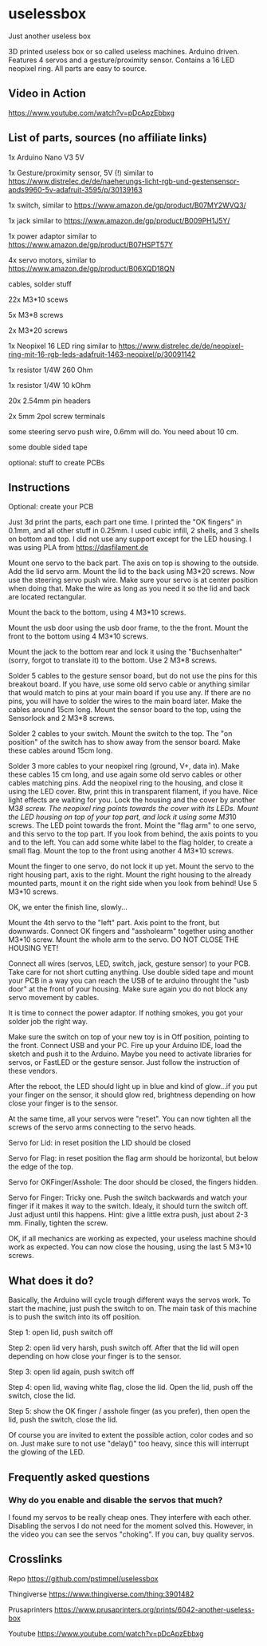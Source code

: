 # uselessbox
Just another useless box

3D printed useless box or so called useless machines. Arduino driven. Features 4 servos and a gesture/proximity sensor. Contains a 16 LED neopixel ring. All parts are easy to source. 

## Video in Action
https://www.youtube.com/watch?v=pDcApzEbbxg


## List of parts, sources (no affiliate links)
1x Arduino Nano V3 5V

1x Gesture/proximity sensor, 5V (!) similar to https://www.distrelec.de/de/naeherungs-licht-rgb-und-gestensensor-apds9960-5v-adafruit-3595/p/30139163

1x switch, similar to https://www.amazon.de/gp/product/B07MY2WVQ3/

1x jack similar to https://www.amazon.de/gp/product/B009PH1J5Y/

1x power adaptor similar to https://www.amazon.de/gp/product/B07HSPT57Y

4x servo motors, similar to https://www.amazon.de/gp/product/B06XQD18QN

cables, solder stuff

22x M3*10 scews

5x M3*8 screws

2x M3*20 screws

1x Neopixel 16 LED ring similar to https://www.distrelec.de/de/neopixel-ring-mit-16-rgb-leds-adafruit-1463-neopixel/p/30091142

1x resistor 1/4W 260 Ohm

1x resistor 1/4W 10 kOhm

20x 2.54mm pin headers

2x 5mm 2pol screw terminals

some steering servo push wire, 0.6mm will do. You need about 10 cm.

some double sided tape

optional: stuff to create PCBs


## Instructions
Optional: create your PCB

Just 3d print the parts, each part one time. I printed the "OK fingers" in 0.1mm, and all other stuff in 0.25mm. I used cubic infill, 2 shells, and 3 shells on bottom and top. I did not use any support except for the LED housing. I was using PLA from https://dasfilament.de

Mount one servo to the back part. The axis on top is showing to the outside. Add the lid servo arm. Mount the lid to the back using M3*20 screws. Now use the steering servo push wire. Make sure your servo is at center position when doing that. Make the wire as long as you need it so the lid and back are located rectangular.

Mount the back to the bottom, using 4 M3*10 screws. 

Mount the usb door using the usb door frame, to the the front. Mount the front to the bottom using 4 M3*10 screws.

Mount the jack to the bottom rear and lock it using the "Buchsenhalter" (sorry, forgot to translate it) to the bottom. Use 2 M3*8 screws.

Solder 5 cables to the gesture sensor board, but do not use the pins for this breakout board. If you have, use some old servo cable or anything similar that would match to pins at your main board if you use any. If there are no pins, you will have to solder the wires to the main board later. Make the cables around 15cm long. Mount the sensor board to the top, using the Sensorlock and 2 M3*8 screws.

Solder 2 cables to your switch. Mount the switch to the top. The "on position" of the switch has to show away from the sensor board. Make these cables around 15cm long.

Solder 3 more cables to your neopixel ring (ground, V+, data in). Make these cables 15 cm long, and use again some old servo cables or other cables matching pins. Add the neopixel ring to the housing, and close it using the LED cover. Btw, print this in transparent filament, if you have. Nice light effects are waiting for you. Lock the housing and the cover by another M3*8 screw. The neopixel ring points towards the cover with its LEDs. Mount the LED housing on top of your top part, and lock it using some M3*10 screws. The LED point towards the front. Moint the "flag arm" to one servo, and this servo to the top part. If you look from behind, the axis points to you and to the left. You can add some white label to the flag holder, to create a small flag. Mount the top to the front using another 4 M3*10 screws.

Mount the finger to one servo, do not lock it up yet. Mount the servo to the right housing part, axis to the right. Mount the right housing to the already mounted parts, mount it on the right side when you look from behind! Use 5 M3*10 screws.

OK, we enter the finish line, slowly...

Mount the 4th servo to the "left" part. Axis point to the front, but downwards. Connect OK fingers and "assholearm" together using another M3*10 screw. Mount the whole arm to the servo. DO NOT CLOSE THE HOUSING YET!

Connect all wires (servos, LED, switch, jack, gesture sensor) to your PCB. Take care for not short cutting anything. Use double sided tape and mount your PCB in a way you can reach the USB of te arduino throught the "usb door" at the front of your housing. Make sure again you do not block any servo movement by cables.

It is time to connect the power adaptor. If nothing smokes, you got your solder job the right way.

Make sure the switch on top of your new toy is in Off position, pointing to the front. Connect USB and your PC. Fire up your Arduino IDE, load the sketch and push it to the Arduino. Maybe you need to activate libraries for servos, or FastLED or the gesture sensor. Just follow the instruction of these vendors.

After the reboot, the LED should light up in blue and kind of glow...if you put your finger on the sensor, it should glow red, brightness depending on how close your finger is to the sensor.

At the same time, all your servos were "reset". You can now tighten all the screws of the servo arms connecting to the servo heads.

Servo for Lid: in reset position the LID should be closed

Servo for Flag: in reset position the flag arm should be horizontal, but below the edge of the top.

Servo for OKFinger/Asshole: The door should be closed, the fingers hidden.

Servo for Finger: Tricky one. Push the switch backwards and watch your finger if it makes it way to the switch. Idealy, it should turn the switch off. Just adjust until this happens. Hint: give a little extra push, just about 2-3 mm. Finally, tighten the screw.

OK, if all mechanics are working as expected, your useless machine should work as expected. You can now close the housing, using the last 5 M3*10 screws.

## What does it do?
Basically, the Arduino will cycle trough different ways the servos work. To start the machine, just push the switch to on. The main task of this machine is to push the switch into its off position.

Step 1: open lid, push switch off

Step 2: open lid very harsh, push switch off. After that the lid will open depending on how close your finger is to the sensor.

Step 3: open lid again, push switch off

Step 4: open lid, waving white flag, close the lid. Open the lid, push off the switch, close the lid.

Step 5: show the OK finger / asshole finger (as you prefer), then open the lid, push the switch, close the lid.


Of course you are invited to extent the possible action, color codes and so on. Just make sure to not use "delay()" too heavy, since this will interrupt the glowing of the LED.

## Frequently asked questions
### Why do you enable and disable the servos that much?
I found my servos to be really cheap ones. They interfere with each other. Disabling the servos I do not need for the moment solved this. However, in the video you can see the servos "choking". If you can, buy quality servos.


## Crosslinks

Repo
https://github.com/pstimpel/uselessbox

Thingiverse
https://www.thingiverse.com/thing:3901482

Prusaprinters
https://www.prusaprinters.org/prints/6042-another-useless-box

Youtube
https://www.youtube.com/watch?v=pDcApzEbbxg
